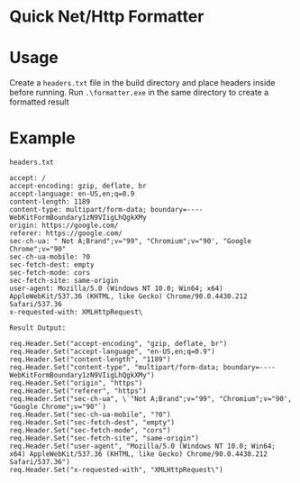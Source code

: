 # Quick Net/Http Formatter

# Usage

Create a `headers.txt` file in the build directory and place headers inside before running.
Run `.\formatter.exe` in the same directory to create a formatted result

# Example
`headers.txt`
```
accept: /
accept-encoding: gzip, deflate, br
accept-language: en-US,en;q=0.9
content-length: 1189
content-type: multipart/form-data; boundary=----WebKitFormBoundary1zN9VIigLhQgkXMy
origin: https://google.com/
referer: https://google.com/
sec-ch-ua: " Not A;Brand";v="99", "Chromium";v="90', "Google Chrome";v="90"
sec-ch-ua-mobile: ?0
sec-fetch-dest: empty
sec-fetch-mode: cors
sec-fetch-site: same-origin
user-agent: Mozilla/5.0 (Windows NT 10.0; Win64; x64) AppleWebKit/537.36 (KHTML, like Gecko) Chrome/90.0.4430.212 Safari/537.36
x-requested-with: XMLHttpRequest\
```

`Result Output:`
```req.Header.Set("accept", "/")
req.Header.Set("accept-encoding", "gzip, deflate, br")
req.Header.Set("accept-language", "en-US,en;q=0.9")
req.Header.Set("content-length", "1189")
req.Header.Set("content-type", "multipart/form-data; boundary=----WebKitFormBoundary1zN9VIigLhQgkXMy")
req.Header.Set("origin", "https")
req.Header.Set("referer", "https")
req.Header.Set("sec-ch-ua", \`"Not A;Brand";v="99", "Chromium";v="90', "Google Chrome";v="90"`)
req.Header.Set("sec-ch-ua-mobile", "?0")
req.Header.Set("sec-fetch-dest", "empty")
req.Header.Set("sec-fetch-mode", "cors")
req.Header.Set("sec-fetch-site", "same-origin")
req.Header.Set("user-agent", "Mozilla/5.0 (Windows NT 10.0; Win64; x64) AppleWebKit/537.36 (KHTML, like Gecko) Chrome/90.0.4430.212 Safari/537.36")
req.Header.Set("x-requested-with", "XMLHttpRequest\")
```
